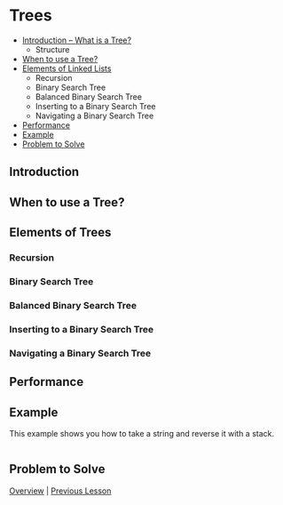# Trees

* [Introduction – What is a Tree?](#introduction)
    * Structure
* [When to use a Tree?](#when-to-use-a-tree)
* [Elements of Linked Lists](#elements-of-trees)
    * Recursion
    * Binary Search Tree
    * Balanced Binary Search Tree
    * Inserting to a Binary Search Tree
    * Navigating a Binary Search Tree 
* [Performance](#performance)
* [Example](#example)
* [Problem to Solve](#problem-to-solve)

## Introduction

## When to use a Tree?

## Elements of Trees

### Recursion

### Binary Search Tree

### Balanced Binary Search Tree

### Inserting to a Binary Search Tree

### Navigating a Binary Search Tree


## Performance

## Example

This example shows you how to take a string and reverse it with a stack.

```python

```

## Problem to Solve


[Overview](../README.md) | [Previous Lesson ](../3-LinkedList/LinkedList.md)